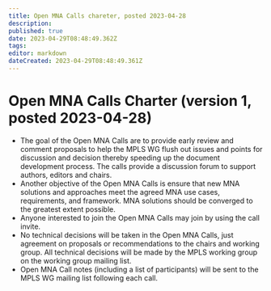 ```yaml
---
title: Open MNA Calls chareter, posted 2023-04-28
description: 
published: true
date: 2023-04-29T08:48:49.362Z
tags: 
editor: markdown
dateCreated: 2023-04-29T08:48:49.361Z
---
```


# Open MNA Calls Charter (version 1, posted 2023-04-28)


   - The goal of the Open MNA Calls are to provide early review and
     comment proposals to help the MPLS WG flush out issues and
     points for discussion and decision thereby speeding up the
     document development process. The calls provide a discussion
     forum to support authors, editors and chairs.
   - Another objective of the Open MNA Calls is ensure that new MNA
     solutions and approaches meet the agreed MNA use cases,
     requirements, and framework. MNA solutions should be converged
     to the greatest extent possible.
   - Anyone interested to join the Open MNA Calls may join by using
     the call invite.
   - No technical decisions will be taken in the Open MNA Calls,
     just agreement on proposals or recommendations to the chairs
     and working group. All technical decisions will be made by the
     MPLS working group on the working group mailing list.
   - Open MNA Call notes (including a list of participants) will be
     sent to the MPLS WG mailing list following each call.
